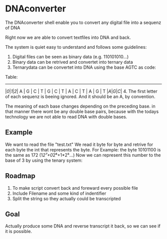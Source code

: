 DNAconverter
============
The DNAconverter shell enable you to convert any digital file into a sequenz of DNA

Right now we are able to convert textfiles into DNA and back.

The system is quiet easy to understand and follows some guidelines:

1. Digital files can be seen as binary data (e.g. 110101010...)
2. Binary data can be retrived and convertet into ternary data
3. Ternarydata can be convertet into DNA using the base AGTC as code:

Table:
  ____________
  |_0_|_1_|_2_| 
A | G | C | T |
G | C | T | A |
C | T | A | G |
T |_A_|_G_|_C_|
4. The first letter of each sequenz is beeing ignored. And it should be an A, by convention.

The meaning of each base changes depending on the preceding base. in that manner there wont be any double base pairs, because with the todays technology we are not able to read DNA with double bases.

Example
-------

We want to read the file "test.txt"
We read it byte for byte and retrive for each byte the int that represents the byte.
For Example: the byte 10101100 is the same as 172
(1*2⁷+0*2⁶+1*2⁵...)
Now we can represent this number to the base of 3 by using the tenary system:


Roadmap
-------
1. To make script convert back and foreward every possible file
2. Include Filename and some kind of indentifier
3. Split the string so they actually could be transcripted

Goal
----
Actually produce some DNA and reverse transcript it back, so we can see if it is possible.
